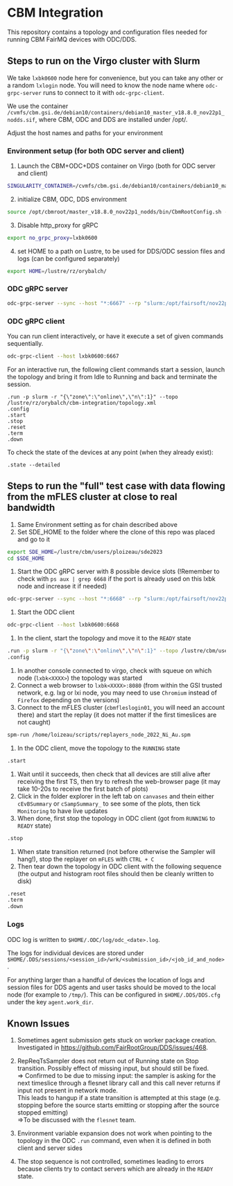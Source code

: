 # CBM Integration

This repository contains a topology and configuration files needed for running CBM FairMQ devices with ODC/DDS.

## Steps to run on the Virgo cluster with Slurm

We take `lxbk0600` node here for convenience, but you can take any other or a random `lxlogin` node. You will need to know the node name where `odc-grpc-server` runs to connect to it with `odc-grpc-client`.

We use the container `/cvmfs/cbm.gsi.de/debian10/containers/debian10_master_v18.8.0_nov22p1_nodds.sif`, where CBM, ODC and DDS are installed under /opt/.

Adjust the host names and paths for your environment

### Environment setup (for both ODC server and client)

1. Launch the CBM+ODC+DDS container on Virgo (both for ODC server and client)

```sh
SINGULARITY_CONTAINER=/cvmfs/cbm.gsi.de/debian10/containers/debian10_master_v18.8.0_nov22p1_nodds.sif ssh -o SendEnv=SINGULARITY_CONTAINER lxbk0600
```

2. initialize CBM, ODC, DDS environment

```bash
source /opt/cbmroot/master_v18.8.0_nov22p1_nodds/bin/CbmRootConfig.sh -a
```

3. Disable http_proxy for gRPC
```bash
export no_grpc_proxy=lxbk0600
```

4. set HOME to a path on Lustre, to be used for DDS/ODC session files and logs (can be configured separately)
```bash
export HOME=/lustre/rz/orybalch/
```

### ODC gRPC server

```bash
odc-grpc-server --sync --host "*:6667" --rp "slurm:/opt/fairsoft/nov22p1_nodds/bin/odc-rp-epn-slurm --zones online:5:/lustre/rz/orybalch/cbm-integration/slurm-main.cfg:" --timeout 120
```

### ODC gRPC client

You can run client interactively, or have it execute a set of given commands sequentially.

```bash
odc-grpc-client --host lxbk0600:6667
```
For an interactive run, the following client commands start a session, launch the topology and bring it from Idle to Running and back and terminate the session.

```
.run -p slurm -r "{\"zone\":\"online\",\"n\":1}" --topo /lustre/rz/orybalch/cbm-integration/topology.xml
.config
.start
.stop
.reset
.term
.down
```

To check the state of the devices at any point (when they already exist):
```
.state --detailed

```

## Steps to run the "full" test case with data flowing from the mFLES cluster at close to real bandwidth

1. Same Environment setting as for chain described above
1. Set SDE_HOME to the folder where the clone of this repo was placed and go to it
```bash
export SDE_HOME=/lustre/cbm/users/ploizeau/sde2023
cd $SDE_HOME
```
1. Start the ODC gRPC server with 8 possible device slots (!Remember to check with `ps aux | grep 6668` if the port is already used on this lxbk node and increase it if needed)
```bash
odc-grpc-server --sync --host "*:6668" --rp "slurm:/opt/fairsoft/nov22p1_nodds/bin/odc-rp-epn-slurm --zones online:8:$SDE_HOME/cbm-integration/slurm-main.cfg:" --timeout 120
```
1. Start the ODC client
```bash
odc-grpc-client --host lxbk0600:6668
```
1. In the client, start the topology and move it to the `READY` state
```bash
.run -p slurm -r "{\"zone\":\"online\",\"n\":1}" --topo /lustre/cbm/users/ploizeau/sde2023/cbm-integration/topology_mfles.xml
.config
```
1. In another console connected to virgo, check with squeue on which node (`lxbk<XXXX>`) the topology was started
1. Connect a web browser to `lxbk<XXXX>:8080` (from within the GSI trusted network, e.g. lxg or lxi node, you may need to use `Chromium` instead of `Firefox` depending on the versions)
1. Connect to the mFLES cluster (`cbmfleslogin01`, you will need an account there) and start the replay (it does not matter if the first timeslices are not caught)
```bash
spm-run /home/loizeau/scripts/replayers_node_2022_Ni_Au.spm
```
1. In the ODC client, move the topology to the `RUNNING` state
```bash
.start
```
1. Wait until it succeeds, then check that all devices are still alive after receiving the first TS, then try to refresh the web-browser page (it may take 10-20s to receive the first batch of plots)
1. Click in the folder explorer in the left tab on `canvases` and thein either `cEvBSummary` or `cSampSummary_` to see some of the plots, then tick `Monitoring` to have live updates
1. When done, first stop the topology in ODC client (got from `RUNNING` to `READY` state)
```bash
.stop
```
1. When state transition returned (not before otherwise the Sampler will hang!), stop the replayer on `mFLES` with `CTRL + C`
1. Then tear down the topology in ODC client with the following sequence (the output and histogram root files should then be cleanly written to disk)
```bash
.reset
.term
.down
```

### Logs

ODC log is written to `$HOME/.ODC/log/odc_<date>.log`.

The logs for individual devices are stored under `$HOME/.DDS/sessions/<session_id>/wrk/<submission_id>/<job_id_and_node>`.

For anything larger than a handful of devices the location of logs and session files for DDS agents and user tasks should be moved to the local node (for example to `/tmp/`). This can be configured in `$HOME/.DDS/DDS.cfg` under the key `agent.work_dir`.

## Known Issues

1. Sometimes agent submission gets stuck on worker package creation. Investigated in https://github.com/FairRootGroup/DDS/issues/468.

2. RepReqTsSampler does not return out of Running state on Stop transition. Possibly effect of missing input, but should still be fixed. \
   => Confirmed to be due to missing input: the sampler is asking for the next timeslice through a flesnet library call and this call never returns if input not present in network mode. \
   This leads to hangup if a state transition is attempted at this stage (e.g. stopping before the source starts emitting or stopping after the source stopped emitting) \
   =>To be discussed with the `flesnet` team.

3. Environment variable expansion does not work when pointing to the topology in the ODC `.run` command, even when it is defined in both client and server sides

4. The stop sequence is not controlled, sometimes leading to errors because clients try to contact servers which are already in the `READY` state.
